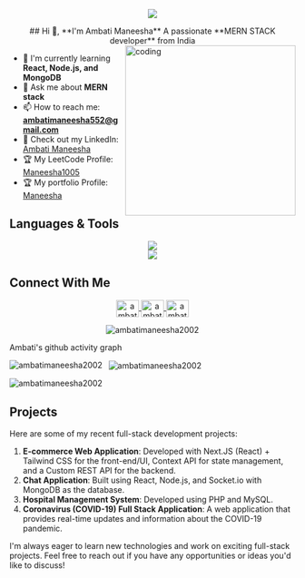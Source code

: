 
<p align="center">
  <img src="https://user-images.githubusercontent.com/74038190/225813708-98b745f2-7d22-48cf-9150-083f1b00d6c9.gif" />
</p>


<div align="center">
  <span>‎‎‎‎‎‎‎‎‎‎‎‎‎‎‎‎‎‎‎‎‎## Hi 👋, **I'm Ambati Maneesha**
A passionate **MERN STACK developer** from India</span>

</div>



<img align="right" alt="coding" width="300" src="https://mir-s3-cdn-cf.behance.net/project_modules/disp/601014116770475.6068beff4640a.gif">

- 🌱 I'm currently learning **React, Node.js, and MongoDB**
- 💬 Ask me about **MERN stack**
- 📫 How to reach me: **ambatimaneesha552@gmail.com**
- 📄 Check out my LinkedIn: [Ambati Maneesha](https://linkedin.com/in/ambati-maneesha-6313b3231/)
- 🏆 My LeetCode Profile: [Maneesha1005](https://leetcode.com/u/Maneesha1005/)
- 🏆 My portfolio Profile: [Maneesha](https://portfolio-maneesha.netlify.app/)

## Languages & Tools

<p align="center">
  <img src="https://skillicons.dev/icons?i=c,cpp,python,java,html,css,js,bootstrap,nodejs,django,git,firebase,react,mongodb,django" />
  <br>
  <img src="https://skillicons.dev/icons?i=mysql,angular,bash,figma,vscode,ts" />
</p>

## Connect With Me

<p align="center">
  <a href="https://linkedin.com/in/ambati-maneesha-6313b3231/" target="blank">
    <img align="center" src="https://raw.githubusercontent.com/rahuldkjain/github-profile-readme-generator/master/src/images/icons/Social/linked-in-alt.svg" alt="ambati-maneesha" height="30" width="40" />
  </a>
   <a href="https://leetcode.com/u/Maneesha1005/" target="blank">
    <img align="center" src="https://raw.githubusercontent.com/rahuldkjain/github-profile-readme-generator/master/src/images/icons/Social/leetcode-in-alt.svg" alt="ambati-maneesha" height="30" width="40" />
  </a>
   <a href="https://www.hackerrank.com/profile/ambatimaneesha51" target="blank">
    <img align="center" src="https://raw.githubusercontent.com/rahuldkjain/github-profile-readme-generator/master/src/images/icons/Social/hackerrank-in-alt.svg" alt="ambati-maneesha" height="30" width="40" />
  </a>
</p>

<p align="center"> 
  <img src="https://komarev.com/ghpvc/?username=ambatimaneesha2002&label=Profile%20Views&theme=react-dark&style=plastic" alt="ambatimaneesha2002" /> 
</p>

Ambati's github activity graph

<p>
  <img align="left" src="https://github-readme-stats.vercel.app/api/top-langs?username=ambatimaneesha2002&show_icons=true&locale=en&layout=compact" alt="ambatimaneesha2002" />
</p>

<p>&nbsp;
  <img align="center" src="https://github-readme-stats.vercel.app/api?username=ambatimaneesha2002&show_icons=true&locale=en" alt="ambatimaneesha2002" />
</p>

<p><img align="center" src="https://github-readme-streak-stats.herokuapp.com/?user=ambatimaneesha2002&" alt="ambatimaneesha2002" /></p>

## Projects

Here are some of my recent full-stack development projects:

1. **E-commerce Web Application**: Developed with Next.JS (React) + Tailwind CSS for the front-end/UI, Context API for state management, and a Custom REST API for the backend.
2. **Chat Application**: Built using React, Node.js, and Socket.io with MongoDB as the database.
3. **Hospital Management System**: Developed using PHP and MySQL.
4. **Coronavirus (COVID-19) Full Stack Application**: A web application that provides real-time updates and information about the COVID-19 pandemic.

I'm always eager to learn new technologies and work on exciting full-stack projects. Feel free to reach out if you have any opportunities or ideas you'd like to discuss!
